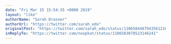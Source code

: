 ```yaml
---
date: "Fri Mar 15 15:54:35 +0000 2019"
layout: "like"
authorName: "Sarah Drasner"
authorUrl: "https://twitter.com/sarah_edo"
originalPost: "https://twitter.com/sarah_edo/status/1106584487943561216"
inReplyTo: "https://twitter.com/noopkat/status/1106583078523146241"
---
```

